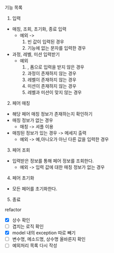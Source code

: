 기능 목록
1. 입력
- 매칭, 조회, 초기화, 종료 입력
  - 예외 ->
    1. 빈 값이 입력된 경우
    2. 기능에 없는 문자를 입력한 경우
- 과정, 레벨, 미션 입력받기
  - 예외  
    1. , 폼으로 입력을 받지 않은 경우
    2. 과정이 존재하지 않는 경우 
    3. 레벨이 존재하지 않는 경우
    4. 미션이 존재하지 않는 경우
    5. 레벨과 미션이 맞지 않는 경우
2. 페어 매칭
- 해당 페어 매칭 정보가 존재하는지 확인하기
- 매칭 정보가 없는 경우
    - 매칭 -> 셔플 이용
- 매칭된 정보가 있는 경우 -> 메세지 출력
  - 예외 -> 예,아니오가 아닌 다른 값을 입력한 경우
3. 페어 조회
- 입력받은 정보를 통해 페어 정보를 조회한다.
  - 예외 -> 입력 값에 대한 매칭 정보가 없는 경우
4. 페어 초기화
- 모든 페어를 초기화한다.
5. 종료

refactor 
- [x] 상수 확인
- [ ] 겹치는 로직 확인
- [x] model 내의 exception 따로 빼기
- [ ] 변수명, 메소드명, 상수명 올바른지 확인
- [ ] 예외처리 목록 다시 작성